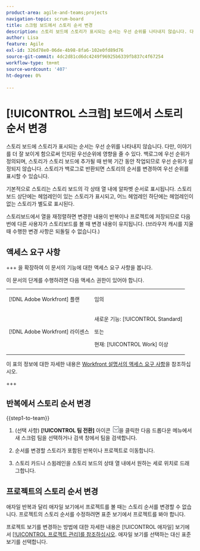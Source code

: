 ```yaml
---
product-area: agile-and-teams;projects
navigation-topic: scrum-board
title: 스크럼 보드에서 스토리 순서 변경
description: 스토리 보드에 스토리가 표시되는 순서는 우선 순위를 나타내지 않습니다. 다만, 이야기를 더 잘 보이게 함으로써 인지된 우선순위에 영향을 줄 수 있다. 기본적으로 스토리는 스토리 보드의 각 [!UICONTROL 상태] 열 내에서 알파벳 순서로 표시됩니다.
author: Lisa
feature: Agile
exl-id: 326d78e0-06de-4b98-8fa6-102e0fd89d76
source-git-commit: 4dc2d81cd6dc4249f96925b6339fb837c4f67254
workflow-type: tm+mt
source-wordcount: '407'
ht-degree: 0%

---
```


# [!UICONTROL 스크럼] 보드에서 스토리 순서 변경

스토리 보드에 스토리가 표시되는 순서는 우선 순위를 나타내지 않습니다. 다만, 이야기를 더 잘 보이게 함으로써 인지된 우선순위에 영향을 줄 수 있다. 백로그에 우선 순위가 정의되며, 스토리가 스토리 보드에 추가될 때 반복 기간 동안 작업되므로 우선 순위가 설정되지 않습니다. 스토리가 백로그로 반환되면 스토리의 순서를 변경하여 우선 순위를 표시할 수 있습니다.

기본적으로 스토리는 스토리 보드의 각 상태 열 내에 알파벳 순서로 표시됩니다. 스토리보드 상단에는 헤엄레인이 있는 스토리가 표시되고, 어느 헤엄레인 하단에는 헤엄레인이 없는 스토리가 별도로 표시된다.

스토리보드에서 열을 재정렬하면 변경한 내용이 반복이나 프로젝트에 저장되므로 다음 번에 다른 사용자가 스토리보드를 볼 때 변경 내용이 유지됩니다. (브라우저 캐시를 지울 때 수행한 변경 사항은 되돌릴 수 없습니다.)

## 액세스 요구 사항

+++ 을 확장하여 이 문서의 기능에 대한 액세스 요구 사항을 봅니다.

이 문서의 단계를 수행하려면 다음 액세스 권한이 있어야 합니다.

<table style="table-layout:auto"> 
 <tbody> 
  <tr> 
   <td role="rowheader">[!DNL Adobe Workfront] 플랜</td> 
   <td> <p>임의</p> </td> 
  </tr> 
  <tr> 
   <td role="rowheader">[!DNL Adobe Workfront] 라이센스</td> 
   <td> <p>새로운 기능: [!UICONTROL Standard]</p> 
   또는
   <p>현재: [!UICONTROL Work] 이상</p> </td> 
  </tr>
 </tbody> 
</table>

이 표의 정보에 대한 자세한 내용은 [Workfront 설명서의 액세스 요구 사항](/help/quicksilver/administration-and-setup/add-users/access-levels-and-object-permissions/access-level-requirements-in-documentation.md)을 참조하십시오.

+++

## 반복에서 스토리 순서 변경

{{step1-to-team}}

1. (선택 사항) **[!UICONTROL 팀 전환]** 아이콘 ![팀 전환 아이콘](assets/switch-team-icon.png)을 클릭한 다음 드롭다운 메뉴에서 새 스크럼 팀을 선택하거나 검색 창에서 팀을 검색합니다.

1. 순서를 변경할 스토리가 포함된 반복이나 프로젝트로 이동합니다.
1. 스토리 카드나 스윔레인을 스토리 보드의 상태 열 내에서 원하는 세로 위치로 드래그합니다.

## 프로젝트의 스토리 순서 변경

애자일 반복과 달리 애자일 보기에서 프로젝트를 볼 때는 스토리 순서를 변경할 수 없습니다. 프로젝트의 스토리 순서를 수정하려면 표준 보기에서 프로젝트를 봐야 합니다.

프로젝트 보기를 변경하는 방법에 대한 자세한 내용은 [!UICONTROL 애자일] 보기에서 [[!UICONTROL 프로젝트 관리]를 참조하십시오](../../../manage-work/projects/manage-projects/manage-projects-in-agile-view.md). 애자일 보기를 선택하는 대신 표준 보기를 선택합니다.
